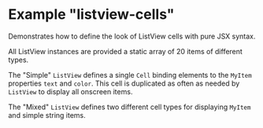 # Example "listview-cells"

Demonstrates how to define the look of ListView cells with pure JSX syntax.

All ListView instances are provided a static array of 20 items of different types.

The "Simple" `ListView` defines a single `Cell` binding elements to the `MyItem` properties `text` and `color`. This cell is duplicated as often as needed by `ListView` to display all onscreen items.

The "Mixed" `ListView` defines two different cell types for displaying `MyItem` and simple string items.

